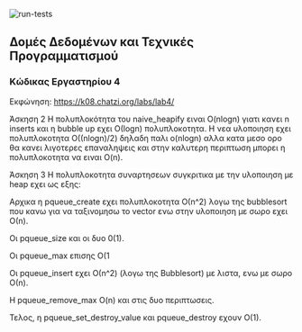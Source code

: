 ![run-tests](../../workflows/run-tests/badge.svg)

## Δομές Δεδομένων και Τεχνικές Προγραμματισμού

### Κώδικας Εργαστηρίου 4

Εκφώνηση: https://k08.chatzi.org/labs/lab4/ 

Άσκηση 2
Η πολυπλοκότητα του naive_heapify ειναι O(nlogn) γιατι κανει n inserts και η bubble up εχει Ο(logn) πολυπλοκοτητα. 
Η νεα υλοποιηση εχει πολυπλοκοτητα Ο((nlogn)/2) δηλαδη παλι o(nlogn) αλλα κατα μεσο ορο θα κανει λιγοτερες επαναληψεις και στην καλυτερη περιπτωση μπορει η πολυπλοκοτητα να ειναι O(n). 

Άσκηση 3
Η πολυπλοκοτητα συναρτησεων συγκριτικα με την υλοποιηση με heap εχει ως εξης:

Αρχικα η pqueue_create εχει πολυπλοκοτητα Ο(n^2) λογω της bubblesort που κανω για να ταξινομησω το vector ενω στην υλοποιηση με σωρο εχει 
Ο(n).

Οι pqueue_size και οι δυο 0(1). 

Οι pqueue_max επισης Ο(1

Οι pqueue_insert εχει Ο(n^2) (λογω της Bubblesort) με λιστα, ενω με σωρο Ο(n).

H pqueue_remove_max O(n) και στις δυο περιπτωσεις.

Τελος, η pqueue_set_destroy_value και pqueue_destroy εχουν Ο(1).


